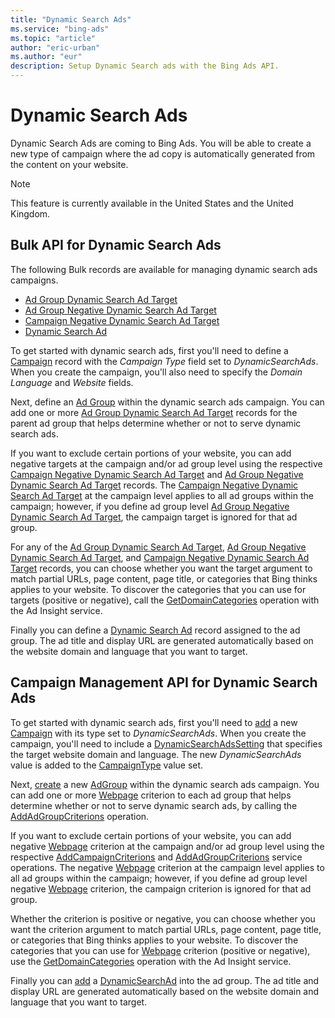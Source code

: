 ```yaml
---
title: "Dynamic Search Ads"
ms.service: "bing-ads"
ms.topic: "article"
author: "eric-urban"
ms.author: "eur"
description: Setup Dynamic Search ads with the Bing Ads API.
---
```

# Dynamic Search Ads
Dynamic Search Ads are coming to Bing Ads. You will be able to create a new type of campaign where the ad copy is automatically generated from the content on your website. 

> [!NOTE]
> This feature is currently available in the United States and the United Kingdom.  

## <a name="bulk"></a>Bulk API for Dynamic Search Ads  
The following Bulk records are available for managing dynamic search ads campaigns.
* [Ad Group Dynamic Search Ad Target](bingads/bulk-service/ad-group-dynamic-search-ad-target.md)
* [Ad Group Negative Dynamic Search Ad Target](bingads/bulk-service/ad-group-negative-dynamic-search-ad-target.md)
* [Campaign Negative Dynamic Search Ad Target](bingads/bulk-service/campaign-negative-dynamic-search-ad-target.md)
* [Dynamic Search Ad](bingads/bulk-service/dynamic-search-ad.md)
 
To get started with dynamic search ads, first you'll need to define a [Campaign](bingads/bulk-service/campaign.md) record with the *Campaign Type* field set to *DynamicSearchAds*. When you create the campaign, you'll also need to specify the *Domain Language* and *Website* fields.  

Next, define an [Ad Group](bingads/bulk-service/ad-group.md) within the dynamic search ads campaign. You can add one or more [Ad Group Dynamic Search Ad Target](bingads/bulk-service/ad-group-dynamic-search-ad-target.md) records for the parent ad group that helps determine whether or not to serve dynamic search ads. 

If you want to exclude certain portions of your website, you can add negative targets at the campaign and/or ad group level using the respective [Campaign Negative Dynamic Search Ad Target](bingads/bulk-service/campaign-negative-dynamic-search-ad-target.md) and [Ad Group Negative Dynamic Search Ad Target](bingads/bulk-service/ad-group-negative-dynamic-search-ad-target.md) records. The [Campaign Negative Dynamic Search Ad Target](bingads/bulk-service/campaign-negative-dynamic-search-ad-target.md) at the campaign level applies to all ad groups within the campaign; however, if you define ad group level [Ad Group Negative Dynamic Search Ad Target](bingads/bulk-service/ad-group-negative-dynamic-search-ad-target.md), the campaign target is ignored for that ad group. 

For any of the [Ad Group Dynamic Search Ad Target](bingads/bulk-service/ad-group-dynamic-search-ad-target.md), [Ad Group Negative Dynamic Search Ad Target](bingads/bulk-service/ad-group-negative-dynamic-search-ad-target.md), and [Campaign Negative Dynamic Search Ad Target](bingads/bulk-service/campaign-negative-dynamic-search-ad-target.md) records, you can choose whether you want the target argument to match partial URLs, page content, page title, or categories that Bing thinks applies to your website. To discover the categories that you can use for targets (positive or negative), call the [GetDomainCategories](bingads/ad-insight-service/getdomaincategories.md) operation with the Ad Insight service.

Finally you can define a [Dynamic Search Ad](bingads/bulk-service/dynamic-search-ad.md) record assigned to the ad group. The ad title and display URL are generated automatically based on the website domain and language that you want to target.


## <a name="campaign"></a>Campaign Management API for Dynamic Search Ads  

To get started with dynamic search ads, first you'll need to [add](bingads/campaign-management-service/addcampaigns.md) a new [Campaign](bingads/campaign-management-service/campaign.md) with its type set to *DynamicSearchAds*. When you create the campaign, you'll need to include a [DynamicSearchAdsSetting](bingads/campaign-management-service/dynamicsearchadssetting.md) that specifies the target website domain and language. The new *DynamicSearchAds* value is added to the [CampaignType](bingads/campaign-management-service/campaigntype.md) value set. 

Next, [create](bingads/campaign-management-service/addadgroups.md) a new [AdGroup](bingads/campaign-management-service/adgroup.md) within the dynamic search ads campaign. You can add one or more [Webpage](bingads/campaign-management-service/webpage.md) criterion to each ad group that helps determine whether or not to serve dynamic search ads, by calling the [AddAdGroupCriterions](bingads/campaign-management-service/addadgroupcriterions.md) operation. 

If you want to exclude certain portions of your website, you can add negative [Webpage](bingads/campaign-management-service/webpage.md) criterion at the campaign and/or ad group level using the respective [AddCampaignCriterions](bingads/campaign-management-service/addcampaigncriterions.md) and [AddAdGroupCriterions](bingads/campaign-management-service/addadgroupcriterions.md) service operations. The negative [Webpage](bingads/campaign-management-service/webpage.md) criterion at the campaign level applies to all ad groups within the campaign; however, if you define ad group level negative [Webpage](bingads/campaign-management-service/webpage.md) criterion, the campaign criterion is ignored for that ad group. 

Whether the criterion is positive or negative, you can choose whether you want the criterion argument to match partial URLs, page content, page title, or categories that Bing thinks applies to your website. To discover the categories that you can use for [Webpage](bingads/campaign-management-service/webpage.md) criterion (positive or negative), use the [GetDomainCategories](bingads/ad-insight-service/getdomaincategories.md) operation with the Ad Insight service.

Finally you can [add](bingads/campaign-management-service/addads.md) a [DynamicSearchAd](bingads/campaign-management-service/dynamicsearchad.md) into the ad group. The ad title and display URL are generated automatically based on the website domain and language that you want to target.
